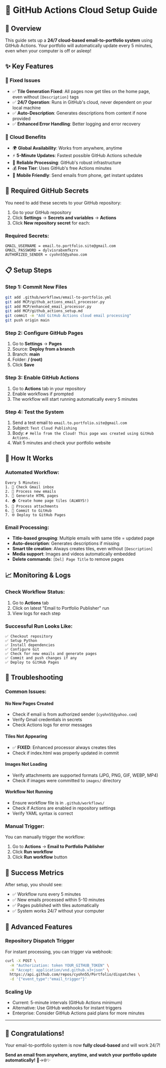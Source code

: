 # 🚀 GitHub Actions Cloud Setup Guide

## 🎯 Overview

This guide sets up a **24/7 cloud-based email-to-portfolio system** using GitHub Actions. Your portfolio will automatically update every 5 minutes, even when your computer is off or asleep!

## ✨ Key Features

### 🔧 **Fixed Issues**
- ✅ **Tile Generation Fixed**: All pages now get tiles on the home page, even without `[Description]` tags
- ✅ **24/7 Operation**: Runs in GitHub's cloud, never dependent on your local machine
- ✅ **Auto-Description**: Generates descriptions from content if none provided
- ✅ **Enhanced Error Handling**: Better logging and error recovery

### 🌟 **Cloud Benefits**
- 🌍 **Global Availability**: Works from anywhere, anytime
- ⚡ **5-Minute Updates**: Fastest possible GitHub Actions schedule
- 🔄 **Reliable Processing**: GitHub's robust infrastructure
- 💰 **Free Tier**: Uses GitHub's free Actions minutes
- 📱 **Mobile Friendly**: Send emails from phone, get instant updates

## 🔐 Required GitHub Secrets

You need to add these secrets to your GitHub repository:

1. Go to your GitHub repository
2. Click **Settings** → **Secrets and variables** → **Actions**
3. Click **New repository secret** for each:

### **Required Secrets:**
```
GMAIL_USERNAME = email.to.portfolio.site@gmail.com
GMAIL_PASSWORD = dylvisrabxmfkzrx
AUTHORIZED_SENDER = cyohn55@yahoo.com
```

## 📋 Setup Steps

### **Step 1: Commit New Files**
```bash
git add .github/workflows/email-to-portfolio.yml
git add MCP/github_actions_email_processor.py
git add MCP/enhanced_email_processor.py
git add MCP/github_actions_setup.md
git commit -m "Add GitHub Actions cloud email processing"
git push origin main
```

### **Step 2: Configure GitHub Pages**
1. Go to **Settings** → **Pages**
2. Source: **Deploy from a branch**
3. Branch: **main**
4. Folder: **/ (root)**
5. Click **Save**

### **Step 3: Enable GitHub Actions**
1. Go to **Actions** tab in your repository
2. Enable workflows if prompted
3. The workflow will start running automatically every 5 minutes

### **Step 4: Test the System**
1. Send a test email to `email.to.portfolio.site@gmail.com`
2. Subject: `Test Cloud Publishing`
3. Body: `# Hello from the Cloud! This page was created using GitHub Actions.`
4. Wait 5 minutes and check your portfolio website

## 🔄 How It Works

### **Automated Workflow:**
```
Every 5 Minutes:
1. 📧 Check Gmail inbox
2. 📄 Process new emails
3. 🎨 Generate HTML pages
4. 🏠 Create home page tiles (ALWAYS!)
5. 📸 Process attachments
6. 💾 Commit to GitHub
7. 🌐 Deploy to GitHub Pages
```

### **Email Processing:**
- **Title-based grouping**: Multiple emails with same title = updated page
- **Auto-description**: Generates descriptions if missing
- **Smart tile creation**: Always creates tiles, even without `[Description]`
- **Media support**: Images and videos automatically embedded
- **Delete commands**: `[Del] Page Title` to remove pages

## 📈 Monitoring & Logs

### **Check Workflow Status:**
1. Go to **Actions** tab
2. Click on latest "Email to Portfolio Publisher" run
3. View logs for each step

### **Successful Run Looks Like:**
```
✅ Checkout repository
✅ Setup Python
✅ Install dependencies
✅ Configure Git
✅ Check for new emails and generate pages
✅ Commit and push changes if any
✅ Deploy to GitHub Pages
```

## 🐞 Troubleshooting

### **Common Issues:**

#### **No New Pages Created**
- Check if email is from authorized sender (`cyohn55@yahoo.com`)
- Verify Gmail credentials in secrets
- Check Actions logs for error messages

#### **Tiles Not Appearing**
- ✅ **FIXED**: Enhanced processor always creates tiles
- Check if index.html was properly updated in commit

#### **Images Not Loading**
- Verify attachments are supported formats (JPG, PNG, GIF, WEBP, MP4)
- Check if images were committed to `images/` directory

#### **Workflow Not Running**
- Ensure workflow file is in `.github/workflows/`
- Check if Actions are enabled in repository settings
- Verify YAML syntax is correct

### **Manual Trigger:**
You can manually trigger the workflow:
1. Go to **Actions** → **Email to Portfolio Publisher**
2. Click **Run workflow**
3. Click **Run workflow** button

## 🎉 Success Metrics

After setup, you should see:
- ✅ Workflow runs every 5 minutes
- ✅ New emails processed within 5-10 minutes
- ✅ Pages published with tiles automatically
- ✅ System works 24/7 without your computer

## 🔮 Advanced Features

### **Repository Dispatch Trigger**
For instant processing, you can trigger via webhook:
```bash
curl -X POST \
  -H "Authorization: token YOUR_GITHUB_TOKEN" \
  -H "Accept: application/vnd.github.v3+json" \
  https://api.github.com/repos/cyohn55/Portfolio/dispatches \
  -d '{"event_type":"email_trigger"}'
```

### **Scaling Up**
- Current: 5-minute intervals (GitHub Actions minimum)
- Alternative: Use GitHub webhooks for instant triggers
- Enterprise: Consider GitHub Actions paid plans for more minutes

---

## 🎊 Congratulations!

Your email-to-portfolio system is now **fully cloud-based** and will work 24/7! 

**Send an email from anywhere, anytime, and watch your portfolio update automatically!** 📧→🌐✨ 